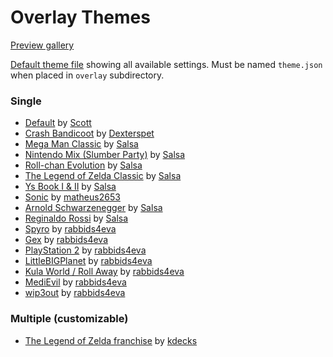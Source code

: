 # Overlay Themes

[Preview gallery](https://bit.ly/RAOPreviews)

[Default theme file](https://github.com/RetroAchievements/RAInterface/blob/master/overlay/theme-coloredgrey.json) showing all available settings. Must be named `theme.json` when placed in `overlay` subdirectory.

### Single

- [Default](https://bit.ly/RAODefault) by [Scott](https://retroachievements.org/User/Scott)
- [Crash Bandicoot](https://bit.ly/RAOCrash) by [Dexterspet](https://retroachievements.org/User/Dexterspet)
- [Mega Man Classic](https://bit.ly/RAOMegamanC) by [Salsa](https://retroachievements.org/User/Salsa)
- [Nintendo Mix (Slumber Party)](https://bit.ly/RAONSlumber) by [Salsa](https://retroachievements.org/User/Salsa)
- [Roll-chan Evolution](https://bit.ly/RAORollchan) by [Salsa](https://retroachievements.org/User/Salsa)
- [The Legend of Zelda Classic](https://bit.ly/RAOZeldaC) by [Salsa](https://retroachievements.org/User/Salsa)
- [Ys Book I & II](https://bit.ly/RAOYs12) by [Salsa](https://retroachievements.org/User/Salsa)
- [Sonic](https://bit.ly/RAOSonicM) by [matheus2653](https://retroachievements.org/User/matheus2653)
- [Arnold Schwarzenegger](https://bit.ly/RAOArnold) by [Salsa](https://retroachievements.org/User/Salsa)
- [Reginaldo Rossi](https://bit.ly/RAORRossi) by [Salsa](https://retroachievements.org/User/Salsa)
- [Spyro](https://bit.ly/SpyroRA) by [rabbids4eva](https://retroachievements.org/user/rabbids4eva)
- [Gex](http://bit.ly/2X54iYo) by [rabbids4eva](https://retroachievements.org/user/rabbids4eva)
- [PlayStation 2](http://bit.ly/2ISxu0X) by [rabbids4eva](https://retroachievements.org/user/rabbids4eva)
- [LittleBIGPlanet](http://bit.ly/2RATOPk) by [rabbids4eva](https://retroachievements.org/user/rabbids4eva)
- [Kula World / Roll Away](https://mega.nz/#!doongahR!l1L1KVT0SJ7csHZq2M6BCp0CRSRligl0U5VnVSlUe70) by [rabbids4eva](https://retroachievements.org/user/rabbids4eva)
- [MediEvil](https://mega.nz/#!w1wDTI5Q!YpTHp2k6MuM-JQd6ynXtML-qjK1dWDRdn9vkKRQd6T0) by [rabbids4eva](https://retroachievements.org/user/rabbids4eva)
- [wip3out](https://mega.nz/#!EhxDhYBR!PjyK-Z5zmPf0NQBAd5xONY3GelCym7whN5dTy7an8lM) by [rabbids4eva](https://retroachievements.org/user/rabbids4eva)

### Multiple (customizable)

- [The Legend of Zelda franchise](https://bit.ly/RAOZeldaM) by [kdecks](https://retroachievements.org/User/kdecks)
